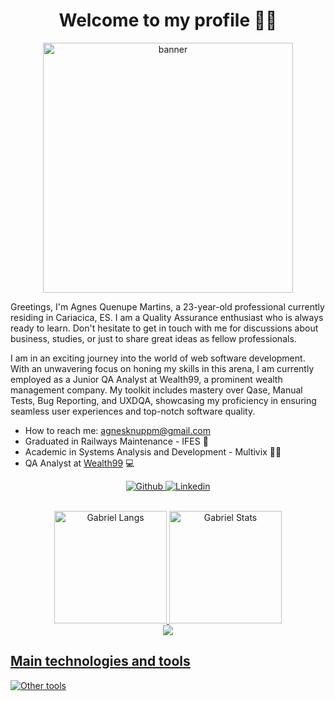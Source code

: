 <h1 align="center">Welcome to my profile 🙋‍♀️</h1>

<div align="center">
  <img src="https://raw.githubusercontent.com/MicaelliMedeiros/micaellimedeiros/master/image/computer-illustration.png" min-width="400px" max-width="400px" width="400px" align="center" alt="banner">

  <div align="left">
  <p>
    Greetings, I'm Agnes Quenupe Martins, a 23-year-old professional currently residing in Cariacica, ES. I am a Quality Assurance enthusiast who is always ready to learn. Don't hesitate to get in touch with me for discussions about business, studies, or just to share great ideas as fellow professionals.
  </p>

  <p>
    I am in an exciting journey into the world of web software development. With an unwavering focus on honing my skills in this arena, I am currently employed as a Junior QA Analyst at Wealth99, a prominent wealth management company. My toolkit includes mastery over Qase, Manual Tests, Bug Reporting, and UXDQA, showcasing my proficiency in ensuring seamless user experiences and top-notch software quality.
  </p>
  <ul>
    <li>
      How to reach me: <a href="mailto:agnesknuppm@gmail.com">agnesknuppm@gmail.com</a>
    </li>
    <li>
      Graduated in Railways Maintenance - IFES 🚉
    </li>
    <li>
      Academic in Systems Analysis and Development - Multivix 👩‍💻
    </li>
    <li>
      QA Analyst at <a href="https://www.wealth99.com/" target="_blank">Wealth99</a> 💻
    </li>
  </ul>

  <p align="center">
    <a 
      href="https://github.com/ag-knupp"
      target="_blank"
    >
      <img 
        src="https://img.shields.io/badge/GitHub-100000?style=for-the-badge&logo=github&logoColor=white"
        alt="Github"
        title="Github"
      >
    </a>
    <a href="https://www.linkedin.com/in/agnes-quenupe-martins-379362190//" target="_blank">
      <img
        src="https://img.shields.io/badge/LinkedIn-0077B5?style=for-the-badge&logo=linkedin&logoColor=white"
        alt="Linkedin"
        title="LinkedIn"
      >
    </a>
  </p>
  </div>
</div>

<br />

<div align="center">
  <a href="https://github.com/ag-knupp">
  <img
    src="https://github-readme-stats.vercel.app/api/top-langs/?username=ag-knupp&layout=compact&langs_count=8&theme=dracula"
    height="180em"
    title="Gabriel Langs"
  />
  <img
    src="https://github-readme-stats.vercel.app/api?username=ag-knupp&show_icons=true&theme=dracula&include_all_commits=true&count_private=true"
    height="180em"
    title="Gabriel Stats"
  />
</div>

<div align="center">
  <img src="https://github-readme-streak-stats.herokuapp.com?user=ag-knupp&theme=dracula">
</div>

## Main technologies and tools

<img src="https://skills.thijs.gg/icons?i=vscode,postman,python,git,github,gitlab,html,css,js,react,nodejs,mongodb" alt="Other tools" />
